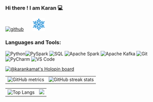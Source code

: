 ### Hi there ! I am Karan 💻


[<img src='https://cdn.jsdelivr.net/npm/simple-icons@3.0.1/icons/github.svg' alt='github' height='40'>](https://github.com/KaranKamat0506)  &nbsp; &nbsp;&nbsp;&nbsp; 
<a href='https://archiveprogram.github.com/'><img src='https://raw.githubusercontent.com/acervenky/animated-github-badges/master/assets/acbadge.gif' width='40' height='40'></a> 

<h3 align="left">Languages and Tools:</h3>
<p align="left"> <img src="https://img.shields.io/badge/Python-3776AB.svg?style=for-the-badge&logo=python&logoColor=FFD43B" alt="Python"/><img src="https://img.shields.io/badge/PySpark-%23E25A1C.svg?style=for-the-badge&logo=apachespark&logoColor=white" alt="PySpark"/> <img src="https://img.shields.io/badge/Oracle_SQL-F80000.svg?style=for-the-badge&logo=oracle&logoColor=white" alt="SQL"/>
 <img src="https://img.shields.io/badge/Apache_Spark-%23E25A1C.svg?style=for-the-badge&logo=apachespark&logoColor=white" alt="Apache Spark"/> <img src="https://img.shields.io/badge/Apache_Kafka-%2300112C.svg?style=for-the-badge&logo=apachekafka&logoColor=white" alt="Apache Kafka"/> <img src="https://img.shields.io/badge/Git-%23F05032.svg?style=for-the-badge&logo=git&logoColor=white" alt="Git"/> <img src="https://img.shields.io/badge/PyCharm-%23000000.svg?style=for-the-badge&logo=pycharm&logoColor=white" alt="PyCharm"/> <img src="https://img.shields.io/badge/VSCode-%23007ACC.svg?style=for-the-badge&logo=visualstudiocode&logoColor=white" alt="VS Code"/> </p>
<!-- <p align="left"> 
<a href="https://www.python.org" target="_blank" rel="noreferrer"> <img src="https://raw.githubusercontent.com/devicons/devicon/master/icons/python/python-original.svg" alt="python" width="40" height="40"/> </a>&nbsp; &nbsp;&nbsp;&nbsp;
<a href="https://docs.microsoft.com/en-us/sql/azure-data-studio/download-azure-data-studio?view=sql-server-ver15" target="_blank" rel="noreferrer"> <img src="https://pbs.twimg.com/profile_images/1326963467119575041/OTgxd3mt_400x400.jpg" alt="sqlite" width="40" height="40"/> </a>&nbsp; &nbsp;&nbsp;&nbsp;
<a href="https://code.visualstudio.com/" target="_blank" rel="noreferrer"> <img src="https://www.vectorlogo.zone/logos/visualstudio_code/visualstudio_code-icon.svg" alt="vscode" width="40" height="40"/> </a>&nbsp; &nbsp;&nbsp;&nbsp;
<a href="https://git-scm.com/" target="_blank" rel="noreferrer"> <img src="https://www.vectorlogo.zone/logos/git-scm/git-scm-icon.svg" alt="git" width="40" height="40"/> </a> &nbsp; &nbsp;&nbsp;&nbsp;</p> -->

[![@karankamat's Holopin board](https://holopin.io/api/user/board?user=karankamat)](https://holopin.io/@karankamat)


|  |  |
|--|--|
|  ![GitHub metrics](https://metrics.lecoq.io/KaranKamat0506) |  ![GitHub streak stats](https://github-readme-streak-stats.herokuapp.com/?user=KaranKamat0506)|

  



|  |  |
|--|--|
| ![Top Langs](https://github-readme-stats.vercel.app/api/top-langs/?username=KaranKamat0506&theme=vue&hide=CSS)| <img src="https://github-readme-stats.vercel.app/api?username=KaranKamat0506&&show_icons=true&title_color=1196A7&icon_color=1196A7&text_color=1196A7&bg_color=FFFFFF"> |


